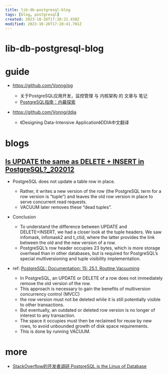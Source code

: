 ```yaml
---
title: lib-db-postgresql-blog
tags: [blog, postgresql]
created: 2023-10-26T17:28:21.438Z
modified: 2023-10-26T17:28:41.701Z
---
```


# lib-db-postgresql-blog

# guide

- https://github.com/Vonng/pg
  - 关于PostgreSQL应用开发，监控管理 与 内核架构 的 文章与 笔记
  - [PostgreSQL指南：内幕探索](https://pg-internal.vonng.com/)

- https://github.com/Vonng/ddia
  - 《Designing Data-Intensive Application》DDIA中文翻译
# blogs

## [Is UPDATE the same as DELETE + INSERT in PostgreSQL?_202012](https://www.cybertec-postgresql.com/en/is-update-the-same-as-delete-insert-in-postgresql/)

- PostgreSQL does not update a table row in place. 
  - Rather, it writes a new version of the row (the PostgreSQL term for a row version is “tuple”) and leaves the old row version in place to serve concurrent read requests. 
  - VACUUM later removes these “dead tuples”.
- Conclusion
  - To understand the difference between UPDATE and DELETE+INSERT, we had a closer look at the tuple headers. We saw infomask, infomask2 and t_ctid, where the latter provides the link between the old and the new version of a row.
  - PostgreSQL’s row header occupies 23 bytes, which is more storage overhead than in other databases, but is required for PostgreSQL’s special multiversioning and tuple visibility implementation.

- ref: [PostgreSQL: Documentation: 15: 25.1. Routine Vacuuming](https://www.postgresql.org/docs/current/routine-vacuuming.html#VACUUM-FOR-SPACE-RECOVERY)
  - In PostgreSQL, an UPDATE or DELETE of a row does not immediately remove the old version of the row. 
  - This approach is necessary to gain the benefits of multiversion concurrency control (MVCC)
  - the row version must not be deleted while it is still potentially visible to other transactions. 
  - But eventually, an outdated or deleted row version is no longer of interest to any transaction. 
  - The space it occupies must then be reclaimed for reuse by new rows, to avoid unbounded growth of disk space requirements. 
  - This is done by running VACUUM.
# more
- [StackOverflow的开发者调研 PostgreSQL is the Linux of Database](https://mp.weixin.qq.com/s/xewE87WEaZHp-K5hjuk65A)
